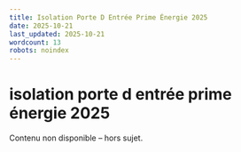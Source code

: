 ```yaml
---
title: Isolation Porte D Entrée Prime Énergie 2025
date: 2025-10-21
last_updated: 2025-10-21
wordcount: 13
robots: noindex
---
```


# isolation porte d entrée prime énergie 2025

Contenu non disponible – hors sujet.